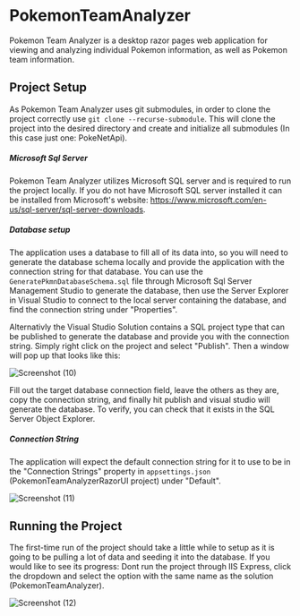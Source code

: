 # PokemonTeamAnalyzer
Pokemon Team Analyzer is a desktop razor pages web application for viewing and analyzing individual Pokemon information, as well as Pokemon team information.

## Project Setup
As Pokemon Team Analyzer uses git submodules, in order to clone the project correctly use `git clone --recurse-submodule`.
This will clone the project into the desired directory and create and initialize all submodules (In this case just one: PokeNetApi).

##### Microsoft Sql Server
Pokemon Team Analyzer utilizes Microsoft SQL server and is required to run the project locally. If you do not have Microsoft SQL server installed it can be installed from Microsoft's website: https://www.microsoft.com/en-us/sql-server/sql-server-downloads.

##### Database setup
The application uses a database to fill all of its data into, so you will need to generate the database schema locally and provide the application with the connection string for that database. You can use the `GeneratePkmnDatabaseSchema.sql` file through Microsoft Sql Server Management Studio to generate the database, then use the Server Explorer in Visual Studio to connect to the local server containing the database, and find the connection string under "Properties".

Alternativly the Visual Studio Solution contains a SQL project type that can be published to generate the database and provide you with the connection string. Simply right click on the project and select "Publish". Then a window will pop up that looks like this:

![Screenshot (10)](https://user-images.githubusercontent.com/92762777/163693288-77eaf16f-fff9-47a2-9b5e-42f60dbc5a66.png)

Fill out the target database connection field, leave the others as they are, copy the connection string, and finally hit publish and visual studio will generate the database. To verify, you can check that it exists in the SQL Server Object Explorer.

##### Connection String
The application will expect the default connection string for it to use to be in the "Connection Strings" property in `appsettings.json` (PokemonTeamAnalyzerRazorUI project) under "Default".

![Screenshot (11)](https://user-images.githubusercontent.com/92762777/163693474-76092b29-e5f6-47ac-b76d-8e5a69bf4c8c.png)

## Running the Project
The first-time run of the project should take a little while to setup as it is going to be pulling a lot of data and seeding it into the database. If you would like to see its progress: Dont run the project through IIS Express, click the dropdown and select the option with the same name as the solution (PokemonTeamAnalyzer).

![Screenshot (12)](https://user-images.githubusercontent.com/92762777/163693580-8ef2ba45-cc3c-43f0-b794-c3598d223133.png)
